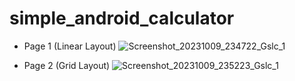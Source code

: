 # simple_android_calculator
- Page 1 (Linear Layout)
![Screenshot_20231009_234722_Gslc_1](https://github.com/temptedwithouta/simple_android_calculator/assets/93007514/5fa1f75f-fa94-466b-b179-90820537c9d1)

- Page 2 (Grid Layout)
![Screenshot_20231009_235223_Gslc_1](https://github.com/temptedwithouta/simple_android_calculator/assets/93007514/fd4368d8-1293-42c2-954c-aae168c3cb13)

